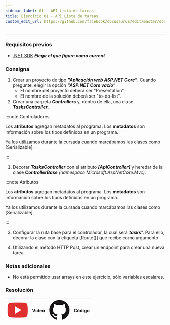 ```yaml
---
sidebar_label: 01 - API Lista de tareas
title: Ejercicio 01 - API Lista de tareas
custom_edit_url: https://github.com/facebook/docusaurus/edit/master/docs/api-doc-markdown.md
---
```

---
### Requisitos previos
- [.NET SDK](https://dotnet.microsoft.com/download) **_Elegir el que figure como current_**

### Consigna
1) Crear un proyecto de tipo **_"Aplicación web ASP.NET Core"_**. Cuando pregunte, elegir la opción **_"ASP.NET Core vacío"_**.
   - El nombre del proyecto deberá ser "Presentation".
   - El nombre de la solución deberá ser "to-do-list".
2) Crear una carpeta **_Controllers_** y, dentro de ella, una clase **_TasksController_**. 

:::note Controladores

Los **atributos** agregan metadatos al programa. Los **metadatos** son información sobre los tipos definidos en un programa.

Ya los utilizamos durante la cursada cuando marcábamos las clases como [Serializable].

:::

1) Decorar **_TasksController_** con el atributo **_[ApiController]_** y heredar de la clase **_ControllerBase_** _(namespace Microsoft.AspNetCore.Mvc)_.

:::note Atributos

Los **atributos** agregan metadatos al programa. Los **metadatos** son información sobre los tipos definidos en un programa.

Ya los utilizamos durante la cursada cuando marcábamos las clases como [Serializable].

:::

3) Configurar la ruta base para el controlador, la cual será **_tasks_**". Para ello, decorar la clase con la etiqueta [Route()] que recibe como argumento 

4) Utilizando el método HTTP Post, crear un endpoint para crear una nueva tarea. 



### Notas adicionales

- No está permitido usar arrays en este ejercicio, sólo variables escalares.

### Resolución
| ![img](../../../static/img/youtube.svg) | Video | ![img](../../../static/img/github.svg) | Código |
| :-------------------------------------: | :---: | :------------------------------------: | :----: |



